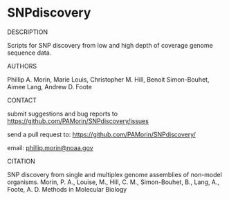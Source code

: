 # SNPdiscovery

DESCRIPTION

Scripts for SNP discovery from low and high depth of coverage genome sequence data.

AUTHORS

Phillip A. Morin, Marie Louis, Christopher M. Hill, Benoit Simon-Bouhet, Aimee Lang, Andrew D. Foote 

CONTACT

submit suggestions and bug reports to https://github.com/PAMorin/SNPdiscovery/issues

send a pull request to: https://github.com/PAMorin/SNPdiscovery/

email: phillip.morin@noaa.gov

CITATION

SNP discovery from single and multiplex genome assemblies of non-model organisms. Morin, P. A., Louise, M., Hill, C. M., Simon-Bouhet, B., Lang, A., Foote, A. D.  Methods in Molecular Biology


